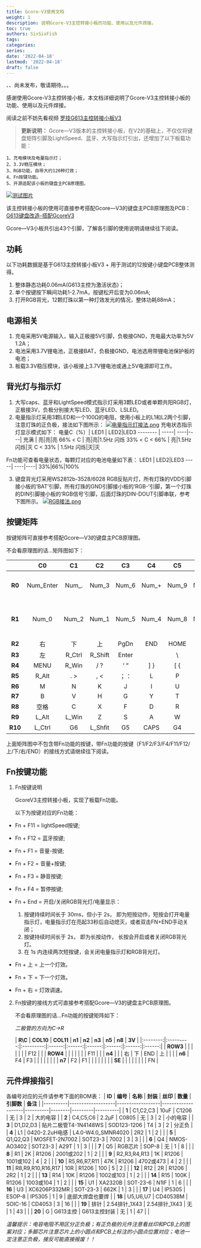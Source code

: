 ```yaml
---
title: Gcore-V3使用文档
weight: 1
description: 说明Gcore-V3主控转接小板的功能、使用以及元件焊接。
toc: true
authors: SixSixFish
tags:
categories:
series:
date: '2022-04-18'
lastmod: '2022-04-18'
draft: false
---
```

、、尚未发布，敬请期待。。。

感谢使用Gcore-V3主控转接小板，本文档详细说明了Gcore-V3主控转接小板的功能、使用以及元件焊接。

阅读之前不妨先看视频 [罗技G613主控转接小板V3](https://gg/) 


>  **更新说明：**
	Gcore—V3版本的主控转接小板，在V2的基础上，不仅仅将键盘矩阵引脚及LightSpeed、蓝牙、大写指示灯引出，还增加了以下板载功能：

	1、充电模块及电量指示灯；
	2、3.3V稳压模块；
	3、RGB功能，自带大约120种灯效；
	4、Fn按键功能。
	5、开源适配该小板的键盘主PCB原理图。

[![测试图片](https://s6.jpg.cm/2022/04/18/L9T0lr.png)](https://imagelol.com/image/L9T0lr)

该主控转接小板的使用可直接参考搭配Gcore—V3的键盘主PCB原理图及PCB：[G613键盘改造-搭配GcoreV3](https://gohugo.io/getting-started/installing/) 

Gcore—V3小板共引出43个引脚，了解各引脚的使用说明请继续往下阅读。

## 功耗
以下功耗数据是基于G613主控转接小板V3 + 用于测试的12按键小键盘PCB整体测得。
1. 整体静态功耗0.06mA(G613主控为激活状态)；
2. 单个按键按下瞬间功耗1-2.7mA，按键松开后变为0.06mA;
3. 打开RGB背光，12颗灯珠以第一种灯效发光的情况，整体功耗88mA；

## 电源相关
1. 充电采用5V电源输入，输入正极接5V引脚，负极接GND，充电最大功率为5V 1.2A；
2. 电池采用3.7V锂电池，正极接BAT，负极接GND，电池选用带锂电池保护板的电池；
3. 板载3.3V稳压模块，该小板接上3.7V锂电池或通上5V电源即可工作。

## 背光灯与指示灯
1. 大写caps、蓝牙和LightSpeed模式指示灯采用3颗LED或者单颗共阳RGB灯，正极接3V，负极分别接大写LED、蓝牙LED、LSLED。
2. 电量指示灯采用3颗LED和一个100Ω的电阻，使用小板上的L1和L2两个引脚，注意灯珠的正负极，接法如下图所示：
[![电量指示灯接法.png](https://s6.jpg.cm/2022/05/30/PGeAcf.png)](https://imagelol.com/image/PGeAcf)
充电状态指示灯显示模式如下：
电量C（%）| LED1 | LED2|LED3
-------- | -----| ----|----|
充满  | 亮|亮|亮
66% < C  | 亮|亮|1.5Hz 闪烁
33% < C < 66%  | 亮|1.5Hz 闪烁|灭
C < 33%  | 1.5Hz 闪烁|灭|灭

Fn功能可查看电量状态，每颗灯对应的电池电量如下表：
 LED1 | LED2|LED3
-----| ----|----|
33%|66%|100%

3. 键盘背光灯采用WS2812b-3528/6028 RGB反贴片灯，所有灯珠的VDD引脚接小板的‘BAT’引脚，所有灯珠的GND引脚接小板的‘RGB-’引脚，第一个灯珠的DIN引脚接小板的‘RGB信号’引脚，后面灯珠的DIN-DOUT引脚串联，参考下图所示。
[![RGB接法.png](https://s6.jpg.cm/2022/05/30/PGe6zH.png)](https://imagelol.com/image/PGe6zH)

## 按键矩阵
按键矩阵可直接参考搭配Gcore—V3的键盘主PCB原理图。

不会看原理图的话...矩阵图如下：

|  | C0        | C1     | C2      | C3    | C4       | C5    | C6             | C7        | C8       | C9         | C10  | C11 |
|:-------:|:---------:|:------:|:-------:|:-----:|:--------:|:-----:|:--------------:|:---------:|:--------:|:----------:|:----:|:---:|
| **R0**  | Num_Enter | Num_.  | Num_3   | Num_6 | Num_+    | Num_9 | Num_-          | Num_*     | 上一曲      | 下一曲        | 音量+  | 音量- |
| **R1**  | Num_0     | Num_2  | Num_1   | Num_5 | Num_4    | Num_8 | Num_7          | Num_/     | NumLock  | 停止播放       | 暂停播放 | 静音  |
| **R2**  | 右         | 下      | 上       | PgDn  | END      | HOME  | INS            | PgUp      | PB       | SL         | PS   |
| **R3**      | 左         | R_Ctrl | R_Shift | Enter | | \ |   |  |   |        |
| **R4**      | MENU      | R_Win  | / ?     | ‘ “   | ] }      | [ {   |     |  |  | |
| **R5**      | R_Alt     | . >    | , <     | ；：    | L        | P     | O              | 0)        | 9(       | F10        | F9   |
| **R6**      | M         | N      | K       | J     | I        | U     | 8 | 7 | F8       | F7         |
| **R7**      | B         | V      | H       | G     | Y        | T     | 6 | 5 | F6       | F5         |
| **R8**      | 空格        | C      | X       | F     | D        | R     | E              | 4 | 3 | F4         | F3   |
| **R9**      | L_Alt     | L_Win  | Z       | S     | A        | W     | Q              | 2 | 1 | F2         | F1   |
| **R10**     | L_Ctrl    | G6     | L_Shfit | G5    | CAPS     | G4    | Tab            | G3        | ` ～      | G2         | ESC  | G1  |

上面矩阵图中不包含带Fn功能的按键，带Fn功能的按键（F1/F2/F3/F4/F11/F12/上/下/右/END）的接线方式请继续往下阅读。

## Fn按键功能
1. Fn按键说明
    
    GcoreV3主控转接小板，实现了板载Fn功能。

    以下为按键对应的Fn功能：
 - Fn + F11 = lightSpeed按键;
 - Fn + F12 = 蓝牙按键;
 - Fn + F1 = 音量-按键;
 - Fn + F2 = 音量+按键;
 - Fn + F3 = 静音按键;
 - Fn + F4 = 暂停按键;
 - Fn + End = 开启/关闭RGB背光灯/电量显示：

	1. 按键持续时间长于 30ms，但小于 2s， 即为短按动作，短按会打开电量指示灯，电量指示灯在亮起33秒后自动熄灭，或者双击FN+END手动关闭；
	2. 按键持续时间长于 2s， 即为长按动作， 长按会开启或者关闭RGB背光灯。
	3. 在 1s 内连续两次短按键，会关闭电量指示灯和RGB背光灯。

 - Fn + 上 = 上一个灯效。
 - Fn + 下 = 下一个灯效。
 - Fn + 右 = 灯效调速。

2. Fn按键的接线方式可直接参考搭配Gcore—V3的键盘主PCB原理图。

    不会看原理图的话...Fn功能的按键矩阵如下：

    _二极管的方向为C→R_

	| **R\C**  | **COL10** | **COL11** | **n1** | **n2** | **n3** | **n5** | **n8** | **3V** |
|:--------:|:---------:|:---------:|:------:|:------:|:------:|:------:|:------:|:------:|
| **ROW3** |           |           |        |        |        |        | F12    |        |
| **ROW4** |           |           |        |        |        |        | F11    |        |
| **n4**   |           |           | 右      | 下      | END    | 上      |        |        |
| **n6**   | F4        | F3        |        |        |        |        |        |        |
| **n7**   | F2        | F1        |        |        |        |        |        |        |
| **SE**   |           |           |        |        |        |        |        | FN     |

## 元件焊接指引
各编号对应的元件请参考下面的BOM表：
| **ID** | **编号**            | **名称**           | **封装**             | **丝印**   | **数量** | **引脚数** | **备注**   |
|----------|-------------------|------------------|--------------------|----------|--------|---------|----------|
| **1**    | C1,C2,C3          | 10uF             | C1206              | 无        | 3      | 2       | 大的电容     |
| **2**    | C4,C5,C6          | 2.2μF            | C0805              | 无        | 3      | 2       | 小的电容     |
| **3**    | D1,D2,D3          | 贴片二极管T4-1N4148WS | SOD123-1206        | T4       | 3      | 2       | 分正负      |
| **4**    | L1                | 0420-2.2uH电感     | L4.0-W4.0_SMNR4020 | 2R2      | 1      | 2       |          |
| **5**    | Q1,Q2,Q3          | MOSFET-2N7002    | SOT23-3            | 7002     | 3      | 3       |          |
| **6**    | Q4                | NMOS-AO3402      | SOT23-3            | A29T     | 1      | 3       |          |
| **7**    | Q5                | RGB芯片            | SOP-8              | 无        | 1      | 8       |          |
| **8**    | R1                | 2K               | R1206              | 2001或202 | 1      | 2       |          |
| **9**    | R2,R3,R4,R13      | 1K               | R1206              | 1001或102 | 4      | 2       |          |
| **10**   | R5,R6,R7,R11      | 47K              | R1206              | 4702或473 | 4      | 2       |          |
| **11**   | R8,R9,R10,R16,R17 | 10R              | R1206              | 100      | 5      | 2       |          |
| **12**   | R12               | 2R               | R1206              | 2R2      | 1      | 2       |          |
| **13**   | R14               | 10K              | R1206              | 1002或103 | 1      | 2       |          |
| **14**   | R15               | 100K             | R1206              | 1003或104 | 1      | 2       |          |
| **15**   | U1                | XA2320B          | SOT-23-6           | N1IF     | 1      | 6       |          |
| **16**   | U3                | XC6206P332MR     | SOT-23-3           | 662K     | 1      | 3       |          |
| **17**   | U4                | IP5305           | ESOP-8             | IP5305   | 1      | 9       | 底部大焊盘也要焊 |
| **18**   | U5,U6,U7          | CD4053BM         | SOIC-16            | CD4053   | 3      | 16      |          |
| **19**   | 排针                | 2.54排针_1X43      | 2.54排针_1X43        | 无        | 1      | 43      |          |
| **20**   | G                 | G613主控           | G613主控封装           | 无        | 1      | 47      |          |

_温馨提示：电容电阻不用区分正负极；有正负极的元件注意看丝印和PCB上的图案对应；多脚芯片注意芯片上的小圆点和PCB上标注的小圆点位置对应；电池一定注意正负极，接反可能直接报废！！_